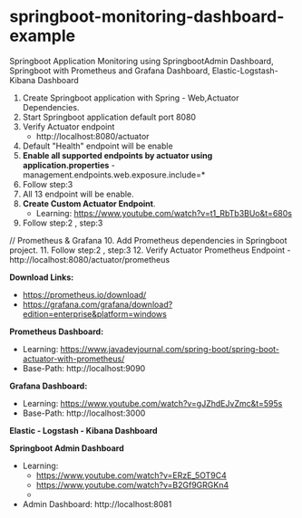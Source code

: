 # springboot-monitoring-dashboard-example
Springboot Application Monitoring using SpringbootAdmin Dashboard, Springboot with Prometheus and Grafana Dashboard, Elastic-Logstash-Kibana Dashboard

1. Create Springboot application with Spring - Web,Actuator Dependencies.
2. Start Springboot application default port 8080
3. Verify Actuator endpoint 
	- http://localhost:8080/actuator
4. Default "Health" endpoint will be enable
5. **Enable all supported endpoints by actuator using application.properties** - management.endpoints.web.exposure.include=*
6. Follow step:3
7. All 13 endpoint will be enable.
8. **Create Custom Actuator Endpoint**. 
	- Learning: https://www.youtube.com/watch?v=t1_RbTb3BUo&t=680s
9. Follow step:2 , step:3

// Prometheus & Grafana
10. Add Prometheus dependencies in Springboot project.
11. Follow step:2 , step:3
12. Verify Actuator Prometheus Endpoint 
	- http://localhost:8080/actuator/prometheus

**Download Links:**
 - https://prometheus.io/download/
 - https://grafana.com/grafana/download?edition=enterprise&platform=windows

**Prometheus Dashboard:**
 - Learning: https://www.javadevjournal.com/spring-boot/spring-boot-actuator-with-prometheus/
 - Base-Path: http://localhost:9090

**Grafana Dashboard:**
  - Learning: https://www.youtube.com/watch?v=gJZhdEJvZmc&t=595s
  - Base-Path: http://localhost:3000

**Elastic - Logstash - Kibana Dashboard**

**Springboot Admin Dashboard**
  - Learning: 
	-	https://www.youtube.com/watch?v=ERzE_5OT9C4
	-	https://www.youtube.com/watch?v=B2Gf9GRGKn4
	-	
  - Admin Dashboard: http://localhost:8081